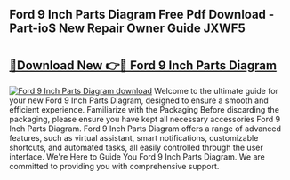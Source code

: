 ## Ford 9 Inch Parts Diagram Free Pdf Download - Part-ioS New Repair Owner Guide JXWF5

# <h2><a href="http://dfkwsbk.blite.top/?on=Ford+9+Inch+Parts+Diagram">🔗Download New 👉🔴 Ford 9 Inch Parts Diagram</a></h2>

[![Ford 9 Inch Parts Diagram download](https://i.imgur.com/lujVjoI.png)](http://dfkwsbk.blite.top/?on=Ford+9+Inch+Parts+Diagram)
Welcome to the ultimate guide for your new Ford 9 Inch Parts Diagram, designed to ensure a smooth and efficient experience. Familiarize with the Packaging Before discarding the packaging, please ensure you have kept all necessary accessories Ford 9 Inch Parts Diagram. Ford 9 Inch Parts Diagram offers a range of advanced features, such as virtual assistant, smart notifications, customizable shortcuts, and automated tasks, all easily controlled through the user interface. We're Here to Guide You Ford 9 Inch Parts Diagram. We are committed to providing you with comprehensive support.
